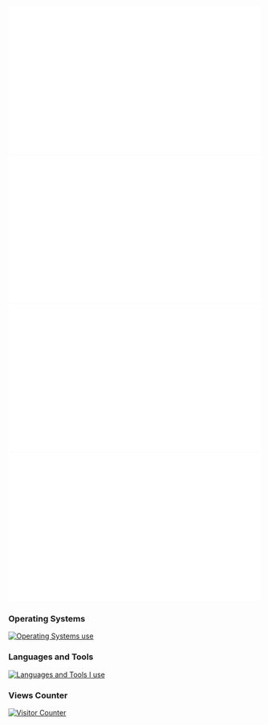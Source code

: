 <div align="left">
  <!--
  https://github.community/t/support-theme-context-for-images-in-light-vs-dark-mode/147981/84
  -->
  <a href="https://github.com/lovinoes/github-stats#gh-dark-mode-only">
    <img src="https://github.com/lovinoes/github-stats/blob/master/generated/overview.svg#gh-dark-mode-only" alt="GitHub Overview (Dark Mode)" />
    <img src="https://github.com/lovinoes/github-stats/blob/master/generated/languages.svg#gh-dark-mode-only" alt="GitHub Languages (Dark Mode)" />
  </a>

  <a href="https://github.com/lovinoes/github-stats#gh-light-mode-only">
    <img src="https://github.com/lovinoes/github-stats/blob/master/generated/overview.svg#gh-dark-mode-only#gh-light-mode-only" alt="GitHub Overview (Light Mode)" />
    <img src="https://github.com/lovinoes/github-stats/blob/master/generated/languages.svg#gh-dark-mode-only#gh-light-mode-only" alt="GitHub Languages (Light Mode)" />
  </a>
</div>

<h3>Operating Systems</h3>
<div align="left">
  <a href="https://lovinoes.de">
    <img src="https://skillicons.dev/icons?i=windows,arch" alt="Operating Systems use" />
  </a>
</div>

<h3>Languages and Tools</h3>
<div align="left">
  <a href="https://lovinoes.de">
    <img src="https://skillicons.dev/icons?i=java,js,bash,powershell,docker,git,linux,maven,nginx" alt="Languages and Tools I use" />
  </a>
</div>

<div align="left">
  <h3>Views Counter</h3>
  <a href="https://lovinoes.de">
    <img src="https://counter.lunoxia.net/get/@lovinoes?theme=moebooru-h" alt="Visitor Counter" />
  </a>
</div>
